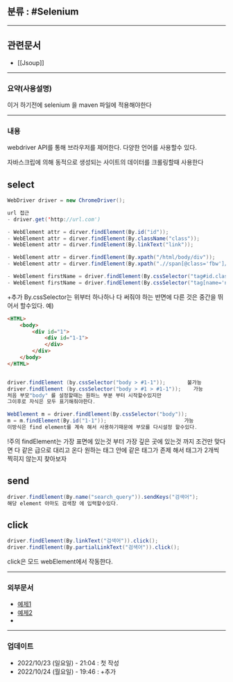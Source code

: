## 분류 : #Selenium 

---
## 관련문서
- [[Jsoup]]
----
### 요약(사용설명)

이거 하기전에 selenium 을 maven 파일에 적용해야한다


---
### 내용
webdriver API를 통해 브라우저를 제어한다.
다양한 언어를 사용할수 있다.

자바스크립에 의해 동적으로 생성되는 사이트의 데이터를 크롤링할때 사용한다

## select
```Java
WebDriver driver = new ChromeDriver();

url 접근
- driver.get('http://url.com')

- WebElement attr = dirver.findElement(By.id("id"));
- WebElement attr = dirver.findElement(By.className("class"));
- WebElement attr = dirver.findElement(By.linkText("link"));

- WebElement attr = dirver.findElement(By.xpath("/html/body/div"));
- WebElement attr = dirver.findElement(By.xpath(".//span[@class='fbw']/p"));

- WebElement firstName = driver.findElement(By.cssSelector("tag#id.class"));
- WebElement firstName = driver.findElement(By.cssSelector("tag[name='n']"));

```

+추가
By.cssSelector는 위부터 하나하나 다 써줘야 하는 반면에
다른 것은 중간을 뛰어서 할수있다. 예)
```HTML
<HTML>
	<body>
		<div id="1">
			<div id="1-1">
			</div>
		</div>
	</body>
</HTML>
```
```Java

driver.findElement (by.cssSelector("body > #1-1"));       불가능
driver.findElement (by.cssSelector("body > #1 > #1-1"));    가능
처음 부모"body" 를 설정할때는 원하느 부분 부터 시작할수있지만
그이후로 자식은 모두 표기해줘야한다.

WebElement m = driver.findElement(By.cssSelector("body"));
m = m.findElement(By.id("1-1"));                         가능
이방식은 find element를 계속 해서 사용하기때문에 부모를 다시설정 할수있다.

```

!주의
findElement는 가장 표면에 있는것 부터 가장 깊은 곳에 있는것 까지 조건만 맞다면 다 같은 급으로 대리고 온다
원하는 태그 안에 같은 태그가 존제 해서 태그가 2개씩 찍히지 않는지 찾아보자



## send
```Java
driver.findElement(By.name("search_query")).sendKeys("검색어");
해당 element 아마도 검색창 에 입력할수있다.

```

## click
```Java
driver.findElement(By.linkText("검색어")).click();
driver.findElement(By.partialLinkText("검색어")).click();
```
click은 모드 webElement에서 작동한다.


----
### 외부문서

- [예제1](https://beomi.github.io/2017/02/27/HowToMakeWebCrawler-With-Selenium/)
- [예제2](https://m.blog.naver.com/PostView.naver?isHttpsRedirect=true&blogId=hancury&logNo=220355263166)
- 
----
### 업데이트
-  2022/10/23 (일요일) - 21:04 : 첫 작성
-  2022/10/24 (월요일) - 19:46 : +추가
